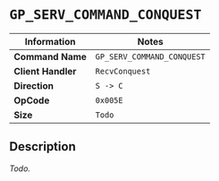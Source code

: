 # `GP_SERV_COMMAND_CONQUEST`

| Information               | Notes |
|---                        |---    |
| **Command Name**          | `GP_SERV_COMMAND_CONQUEST` |
| **Client Handler**        | `RecvConquest` |
| **Direction**             | `S -> C` |
| **OpCode**                | `0x005E` |
| **Size**                  | `Todo` |

## Description

_Todo._
